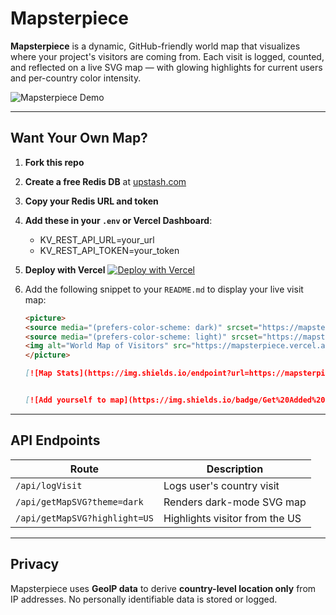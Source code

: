 <!-- # mapsterpiece
a github readme add-on  to display geo info of visits on your profile. -->


# Mapsterpiece

**Mapsterpiece** is a dynamic, GitHub-friendly world map that visualizes where your project's visitors are coming from. Each visit is logged, counted, and reflected on a live SVG map — with glowing highlights for current users and per-country color intensity.

![Mapsterpiece Demo](https://mapsterpiece.vercel.app/api/getMapSVG?theme=dark)

---

## Want Your Own Map?

1. **Fork this repo**
2. **Create a free Redis DB** at [upstash.com](https://upstash.com)
3. **Copy your Redis URL and token**
4. **Add these in your `.env` or Vercel Dashboard**:
    - KV_REST_API_URL=your_url
    - KV_REST_API_TOKEN=your_token
5. **Deploy with Vercel** 
[![Deploy with Vercel](https://vercel.com/button)](https://vercel.com/import/project?template=https://github.com/your-username/mapsterpiece)
6. Add the following snippet to your `README.md` to display your live visit map:

    ```md
    <picture>
    <source media="(prefers-color-scheme: dark)" srcset="https://mapsterpiece.vercel.app/api/getMapSVG?theme=dark">
    <source media="(prefers-color-scheme: light)" srcset="https://mapsterpiece.vercel.app/api/getMapSVG?theme=light">
    <img alt="World Map of Visitors" src="https://mapsterpiece.vercel.app/api/getMapSVG?theme=light">
    </picture>

    [![Map Stats](https://img.shields.io/endpoint?url=https://mapsterpiece.vercel.app/api/badge&style=for-the-badge&labelColor=1e1e1e&color=3ba55c)](https://mapsterpiece.vercel.app/api/getMapSVG?theme=light)


    [![Add yourself to map](https://img.shields.io/badge/Get%20Added%20on%20the%20Map-Click%20Here-2c9e13?style=for-the-badge&labelColor=1089d1)](https://mapsterpiece.vercel.app/api/logVisit?redirect=https://github.com/YOURUSERNAME)
    ````
---

## API Endpoints

| Route                         | Description                    |
| ----------------------------- | ------------------------------ |
| `/api/logVisit`               | Logs user's country visit      |
| `/api/getMapSVG?theme=dark`   | Renders dark-mode SVG map      |
| `/api/getMapSVG?highlight=US` | Highlights visitor from the US |

---

## Privacy

Mapsterpiece uses **GeoIP data** to derive **country-level location only** from IP addresses. No personally identifiable data is stored or logged.

